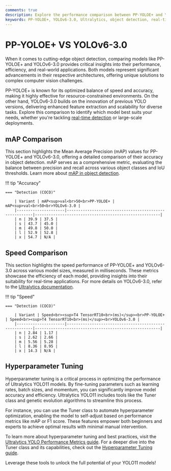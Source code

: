 ```yaml
---
comments: true
description: Explore the performance comparison between PP-YOLOE+ and YOLOv6-3.0, two state-of-the-art models in object detection and real-time AI. Learn how these advanced frameworks excel in computer vision tasks, offering speed, accuracy, and efficiency for edge AI applications.
keywords: PP-YOLOE+, YOLOv6-3.0, Ultralytics, object detection, real-time AI, edge AI, computer vision, COCO dataset, model performance
---
```


# PP-YOLOE+ VS YOLOv6-3.0

When it comes to cutting-edge object detection, comparing models like PP-YOLOE+ and YOLOv6-3.0 provides critical insights into their performance, efficiency, and real-world applications. Both models represent significant advancements in their respective architectures, offering unique solutions to complex computer vision challenges.

PP-YOLOE+ is known for its optimized balance of speed and accuracy, making it highly effective for resource-constrained environments. On the other hand, YOLOv6-3.0 builds on the innovation of previous YOLO versions, delivering enhanced feature extraction and scalability for diverse tasks. Explore this comparison to identify which model best suits your needs, whether you're tackling [real-time detection](https://www.ultralytics.com/glossary/object-detection) or large-scale deployments.


## mAP Comparison

This section highlights the Mean Average Precision (mAP) values for PP-YOLOE+ and YOLOv6-3.0, offering a detailed comparison of their accuracy in object detection. mAP serves as a comprehensive metric, evaluating the balance between precision and recall across various object classes and IoU thresholds. Learn more about [mAP in object detection](https://www.ultralytics.com/glossary/mean-average-precision-map).


!!! tip "Accuracy"

	=== "Detection (COCO)"

		| Variant | mAP<sup>val<br>50<br>PP-YOLOE+ | mAP<sup>val<br>50<br>YOLOv6-3.0 |
		|---------------------|-------------------------------------------------------|-------------------------------------------------------|
		| n | 39.9 | 37.5 |
		| s | 43.7 | 45.0 |
		| m | 49.8 | 50.0 |
		| l | 52.9 | 52.8 |
		| x | 54.7 | N/A |
		

## Speed Comparison

This section highlights the speed performance of PP-YOLOE+ and YOLOv6-3.0 across various model sizes, measured in milliseconds. These metrics showcase the efficiency of each model, providing insights into their suitability for real-time applications. For more details on YOLOv6-3.0, refer to the [Ultralytics documentation](https://docs.ultralytics.com/models/yolov10/).


!!! tip "Speed"

	=== "Detection (COCO)"

		| Variant | Speed<br><sup>T4 TensorRT10<br>(ms)</sup><br>PP-YOLOE+ | Speed<br><sup>T4 TensorRT10<br>(ms)</sup><br>YOLOv6-3.0 |
		|---------------------|-------------------------------------------------------|-------------------------------------------------------|
		| n | 2.84 | 1.17 |
		| s | 2.62 | 2.66 |
		| m | 5.56 | 5.28 |
		| l | 8.36 | 8.95 |
		| x | 14.3 | N/A |

## Hyperparameter Tuning  

Hyperparameter tuning is a critical process in optimizing the performance of Ultralytics YOLO11 models. By fine-tuning parameters such as learning rates, batch sizes, and momentum, you can significantly improve model accuracy and efficiency. Ultralytics YOLO11 includes tools like the Tuner class and genetic evolution algorithms to streamline this process.  

For instance, you can use the Tuner class to automate hyperparameter optimization, enabling the model to self-adjust based on performance metrics like mAP or F1 score. These features empower both beginners and experts to achieve optimal results with minimal manual intervention.  

To learn more about hyperparameter tuning and best practices, visit the [Ultralytics YOLO Performance Metrics guide](https://docs.ultralytics.com/guides/yolo-performance-metrics). For a deeper dive into the Tuner class and its capabilities, check out the [Hyperparameter Tuning guide](https://docs.ultralytics.com/guides/hyperparameter-tuning).  

Leverage these tools to unlock the full potential of your YOLO11 models!
